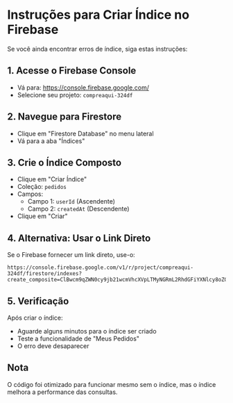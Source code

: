 # Instruções para Criar Índice no Firebase

Se você ainda encontrar erros de índice, siga estas instruções:

## 1. Acesse o Firebase Console
- Vá para: https://console.firebase.google.com/
- Selecione seu projeto: `compreaqui-324df`

## 2. Navegue para Firestore
- Clique em "Firestore Database" no menu lateral
- Vá para a aba "Índices"

## 3. Crie o Índice Composto
- Clique em "Criar Índice"
- Coleção: `pedidos`
- Campos:
  - Campo 1: `userId` (Ascendente)
  - Campo 2: `createdAt` (Descendente)
- Clique em "Criar"

## 4. Alternativa: Usar o Link Direto
Se o Firebase fornecer um link direto, use-o:
```
https://console.firebase.google.com/v1/r/project/compreaqui-324df/firestore/indexes?create_composite=ClBwcm9qZWN0cy9jb21wcmVhcXVpLTMyNGRmL2RhdGFiYXNlcy8oZGVmYXVsdCkvY29sbGVjdGlvbkdyb3Vwcy9wZWRpZG9zL2luZGV4ZXMvXxABGgoKBnVzZXJJZBABGg0KCWNyZWF0ZWRBdBACGgwKCF9fbmFtZV9fEAI
```

## 5. Verificação
Após criar o índice:
- Aguarde alguns minutos para o índice ser criado
- Teste a funcionalidade de "Meus Pedidos"
- O erro deve desaparecer

## Nota
O código foi otimizado para funcionar mesmo sem o índice, mas o índice melhora a performance das consultas.

